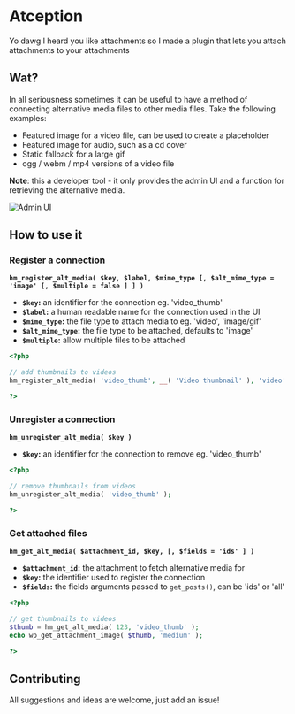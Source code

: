# Atception

Yo dawg I heard you like attachments so I made a plugin that lets you attach
attachments to your attachments

## Wat?

In all seriousness sometimes it can be useful to have a method of connecting
alternative media files to other media files. Take the following examples:

 * Featured image for a video file, can be used to create a placeholder
 * Featured image for audio, such as a cd cover
 * Static fallback for a large gif
 * ogg / webm / mp4 versions of a video file

**Note**: this a developer tool - it only provides the admin UI and a function
for retrieving the alternative media.

![Admin UI](https://hmn-uploads.s3.amazonaws.com/humanmade-production/uploads/sites/9/2015/02/Screenshot-2015-02-21-15.14.21.png)

## How to use it

### Register a connection

**`hm_register_alt_media( $key, $label, $mime_type [, $alt_mime_type = 'image' [, $multiple = false ] ] )`**

 * **`$key`:** an identifier for the connection eg. 'video_thumb'
 * **`$label`:** a human readable name for the connection used in the UI
 * **`$mime_type`:** the file type to attach media to eg. 'video', 'image/gif'
 * **`$alt_mime_type`:** the file type to be attached, defaults to 'image'
 * **`$multiple`:** allow multiple files to be attached

```php
<?php

// add thumbnails to videos
hm_register_alt_media( 'video_thumb', __( 'Video thumbnail' ), 'video' );

?>
```

### Unregister a connection

**`hm_unregister_alt_media( $key )`**

 * **`$key`:** an identifier for the connection to remove eg. 'video_thumb'

```php
<?php

// remove thumbnails from videos
hm_unregister_alt_media( 'video_thumb' );

?>
```

### Get attached files

**`hm_get_alt_media( $attachment_id, $key, [, $fields = 'ids' ] )`**

 * **`$attachment_id`:** the attachment to fetch alternative media for
 * **`$key`:** the identifier used to register the connection
 * **`$fields`:** the fields arguments passed to `get_posts()`, can be 'ids' or 'all'

```php
<?php

// get thumbnails to videos
$thumb = hm_get_alt_media( 123, 'video_thumb' );
echo wp_get_attachment_image( $thumb, 'medium' );

?>
```

## Contributing

All suggestions and ideas are welcome, just add an issue!
